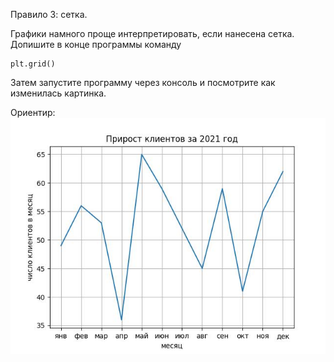Правило 3: сетка.

Графики намного проще интерпретировать, если нанесена сетка. Допишите в конце программы команду
```
plt.grid()
```

Затем запустите программу через консоль и посмотрите как изменилась картинка.


Ориентир:
![TargetDown](./assets/img_5.jpg)